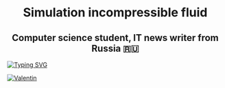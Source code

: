 <h1 align="center">Simulation incompressible fluid <a href="https://daniilshat.ru/" target="_blank"></a></h1>
<h2 align="center">Computer science student, IT news writer from Russia 🇷🇺</h2>

[![Typing SVG](https://readme-typing-svg.herokuapp.com?color=%2336BCF7&lines=Valentin+Ivan+Pavel)](https://git.io/typing-svg)

[![Valentin](https://github-readme-stackoverflow.vercel.app/?userID=6558042&layout=compact&theme=dark)](https://github.com/AxeVal)
